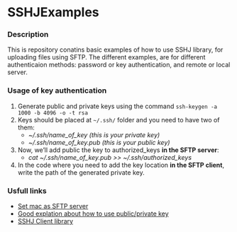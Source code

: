 # SSHJExamples
### Description
This is repository conatins basic examples of how to use SSHJ library, for uploading files using SFTP.
The different examples, are for different authenticaion methods: password or key authentication, and remote or local server.

### Usage of key authentication
1. Generate public and private keys using the command ```ssh-keygen -a 1000 -b 4096 -o -t rsa```
2. Keys should be placed at ```~/.ssh/``` folder and you need to have two of them:
	- *~/.ssh/name_of_key (this is your private key)*
	- *~/.ssh/name_of_key.pub (this is your public key)*
3. Now, we’ll add public the key to authorized_keys **in the SFTP server**:
	- *cat ~/.ssh/name_of_key.pub >> ~/.ssh/authorized_keys*
4. In the code where you need to add the key location **in the SFTP client**, write the path of the generated private key.

### Usfull links
 - [Set mac as SFTP server](https://www.maciverse.com/how-to-turn-on-your-macs-sftp.html)
 - [Good explation about how to use public/private key](https://www.digitalocean.com/community/questions/ssh-server-refused-our-key)
 - [SSHJ Client library](https://www.javadoc.io/doc/com.hierynomus/sshj/0.23.0/net/schmizz/sshj/SSHClient.html)
